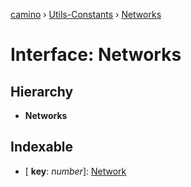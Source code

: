 [camino](../api.md) › [Utils-Constants](../modules/utils_constants.md) › [Networks](utils_constants.networks.md)

# Interface: Networks

## Hierarchy

* **Networks**

## Indexable

* \[ **key**: *number*\]: [Network](utils_constants.network.md)
